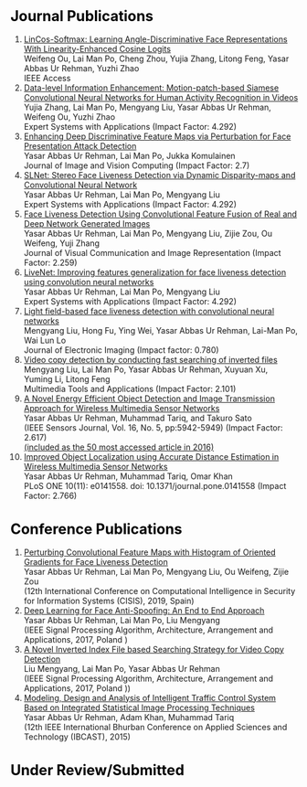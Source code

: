 
<body>
<div class="project_section">
<p>
<h1 style="color:black; font-size:25px"> Journal Publications </h1>
<ol type="1">
<li><a href="https://ieeexplore.ieee.org/document/9116942">LinCos-Softmax: Learning Angle-Discriminative Face Representations With Linearity-Enhanced Cosine Logits</a><br>
Weifeng Ou, Lai Man Po, Cheng Zhou, Yujia Zhang, Litong Feng, Yasar Abbas Ur Rehman, Yuzhi Zhao<br>
IEEE Access</li>
<li><a href="https://www.sciencedirect.com/science/article/abs/pii/S0957417420300294">Data-level Information Enhancement: Motion-patch-based Siamese Convolutional Neural Networks for Human Activity Recognition in Videos</a> <br>
Yujia Zhang, Lai Man Po, Mengyang Liu, Yasar Abbas Ur Rehman, Weifeng Ou, Yuzhi Zhao <br>
Expert Systems with Applications (Impact Factor: 4.292)</li>

<li><a href="https://www.sciencedirect.com/science/article/pii/S0262885619304512">
Enhancing Deep Discriminative Feature Maps via Perturbation for Face Presentation Attack Detection 
</a> <br>
Yasar Abbas Ur Rehman, Lai Man Po, Jukka Komulainen <br>
Journal of Image and Vision Computing (Impact Factor: 2.7) </li>

<li><a href="http://www.ee.cityu.edu.hk/~lmpo/publications/2019_ESA_SLNet.pdf">
SLNet: Stereo Face Liveness Detection via Dynamic Disparity-maps and Convolutional Neural Network
</a> <br>
Yasar Abbas Ur Rehman, Lai Man Po, Mengyang Liu <br>
Expert Systems with Applications (Impact Factor: 4.292) </li>

<li><a href="https://www.sciencedirect.com/science/article/pii/S1047320319300641">
Face Liveness Detection Using Convolutional Feature Fusion of Real and Deep Network Generated Images
</a> <br>
Yasar Abbas Ur Rehman, Lai Man Po, Mengyang Liu, Zijie Zou, Ou Weifeng, Yuji Zhang <br>
Journal of Visual Communication and Image Representation (Impact Factor: 2.259) </li>

<li><a href="https://www.sciencedirect.com/science/article/pii/S0957417418302811">
LiveNet: Improving features generalization for face liveness detection using convolution neural networks
</a> <br>
Yasar Abbas Ur Rehman, Lai Man Po, Mengyang Liu <br>
Expert Systems with Applications (Impact Factor: 4.292) </li>

<li><a href="https://www.spiedigitallibrary.org/journals/Journal-of-Electronic-Imaging/volume-28/issue-1/013003/Light-field-based-face-liveness-detection-with-convolutional-neural-networks/10.1117/1.JEI.28.1.013003.short">
Light field-based face liveness detection with convolutional neural networks
</a> <br>
Mengyang Liu, Hong Fu, Ying Wei, Yasar Abbas Ur Rehman, Lai-Man Po, Wai Lun Lo  <br>
Journal of Electronic Imaging (Impact factor: 0.780) </li>

<li><a href="https://link.springer.com/article/10.1007/s11042-018-6639-4">
Video copy detection by conducting fast searching of inverted files
</a> <br>
Mengyang Liu, Lai Man Po, Yasar Abbas Ur Rehman, Xuyuan Xu, Yuming Li, Litong Feng  <br>
Multimedia Tools and Applications (Impact Factor: 2.101) </li>


<li><a href="http://ieeexplore.ieee.org/xpl/login.jsp?tp=&arnumber=7482640&url=http%3A%2F%2Fieeexplore.ieee.org%2Fxpls%2Fabs_all.jsp%3Farnumber%3D7482640"> 
A Novel Energy Efficient Object Detection and Image Transmission Approach for Wireless Multimedia Sensor Networks
</a> <br>
Yasar Abbas Ur Rehman, Muhammad Tariq, and Takuro Sato  <br>
(IEEE Sensors Journal, Vol. 16, No. 5, pp:5942-5949)  (Impact Factor: 2.617) </li>
 <a href="https://ieee-sensors.org/sensors-journal/25-most-accessed-articles/50-most-accessed-papers-2016-monthly-archive/50-most-accessed-articles-jul-2016/"> (included as the 50 most accessed article in 2016)</a>

<li><a href="http://journals.plos.org/plosone/article?id=10.1371/journal.pone.0141558">
Improved Object Localization using Accurate Distance Estimation in Wireless Multimedia Sensor Networks
</a> <br>
Yasar Abbas Ur Rehman, Muhammad Tariq, Omar Khan   <br>
PLoS ONE 10(11): e0141558. doi: 10.1371/journal.pone.0141558 (Impact Factor: 2.766) </li>

</ol>

<h1 style="color:black; font-size:25px"> Conference Publications </h1>

<ol type="1">
<li><a href="https://link.springer.com/chapter/10.1007/978-3-030-20005-3_1">
Perturbing Convolutional Feature Maps with Histogram of Oriented Gradients for Face Liveness Detection
</a> <br>
Yasar Abbas Ur Rehman, Lai Man Po, Mengyang Liu, Ou Weifeng, Zijie Zou   <br>
(12th International Conference on Computational Intelligence in Security for Information Systems (CISIS), 2019, Spain) </li>

<li><a href="http://ieeexplore.ieee.org/stamp/stamp.jsp?arnumber=8166863">
Deep Learning for Face Anti-Spoofing: An End to End Approach
</a> <br>
Yasar Abbas Ur Rehman, Lai Man Po, Liu Mengyang  <br>
(IEEE Signal Processing Algorithm, Architecture, Arrangement and Applications, 2017, Poland ) </li>

<li><a href="http://ieeexplore.ieee.org/stamp/stamp.jsp?arnumber=8166884">
A Novel Inverted Index File based Searching Strategy for Video Copy Detection
</a> <br>
Liu Mengyang, Lai Man Po, Yasar Abbas Ur Rehman   <br>
(IEEE Signal Processing Algorithm, Architecture, Arrangement and Applications, 2017, Poland )) </li>

<li><a href="http://ieeexplore.ieee.org/xpl/login.jsp?tp=&arnumber=7058499&url=http%3A%2F%2Fieeexplore.ieee.org%2Fxpls%2Fabs_all.jsp%3Farnumber%3D7058499">
Modeling, Design and Analysis of Intelligent Traffic Control System Based on Integrated Statistical Image Processing Techniques
</a> <br>
Yasar Abbas Ur Rehman, Adam Khan, Muhammad Tariq   <br>
(12th IEEE International Bhurban Conference on Applied Sciences and Technology (IBCAST), 2015) </li>
</ol>

<h1 style="color:black; font-size:25px">Under Review/Submitted</h1>


</p>
</div>
</body> 
